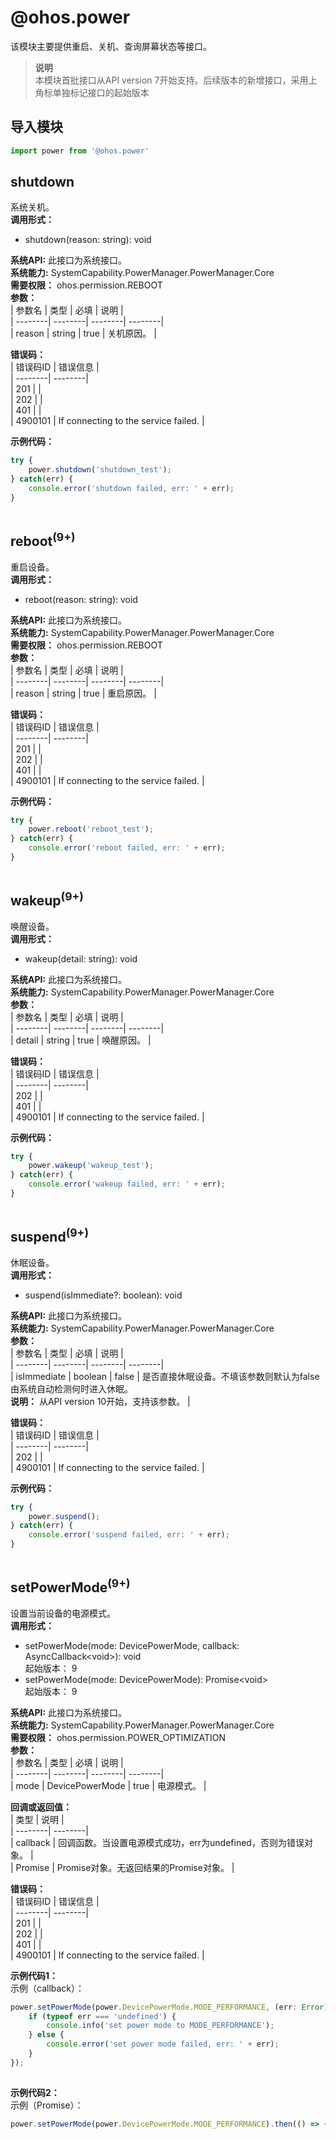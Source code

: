 # @ohos.power    
该模块主要提供重启、关机、查询屏幕状态等接口。  
> **说明**   
>本模块首批接口从API version 7开始支持。后续版本的新增接口，采用上角标单独标记接口的起始版本  
  
## 导入模块  
  
```js    
import power from '@ohos.power'    
```  
    
## shutdown    
系统关机。  
 **调用形式：**     
- shutdown(reason: string): void  
  
 **系统API:**  此接口为系统接口。  
 **系统能力:**  SystemCapability.PowerManager.PowerManager.Core  
 **需要权限：** ohos.permission.REBOOT    
 **参数：**     
| 参数名 | 类型 | 必填 | 说明 |  
| --------| --------| --------| --------|  
| reason | string | true | 关机原因。 |  
    
    
 **错误码：**     
| 错误码ID | 错误信息 |  
| --------| --------|  
| 201 |  |  
| 202 |  |  
| 401 |  |  
| 4900101 | If connecting to the service failed. |  
    
 **示例代码：**   
```js    
try {  
    power.shutdown('shutdown_test');  
} catch(err) {  
    console.error('shutdown failed, err: ' + err);  
}  
    
```    
  
    
## reboot<sup>(9+)</sup>    
重启设备。  
 **调用形式：**     
- reboot(reason: string): void  
  
 **系统API:**  此接口为系统接口。  
 **系统能力:**  SystemCapability.PowerManager.PowerManager.Core  
 **需要权限：** ohos.permission.REBOOT    
 **参数：**     
| 参数名 | 类型 | 必填 | 说明 |  
| --------| --------| --------| --------|  
| reason | string | true | 重启原因。 |  
    
    
 **错误码：**     
| 错误码ID | 错误信息 |  
| --------| --------|  
| 201 |  |  
| 202 |  |  
| 401 |  |  
| 4900101 | If connecting to the service failed. |  
    
 **示例代码：**   
```js    
try {  
    power.reboot('reboot_test');  
} catch(err) {  
    console.error('reboot failed, err: ' + err);  
}  
    
```    
  
    
## wakeup<sup>(9+)</sup>    
唤醒设备。  
 **调用形式：**     
- wakeup(detail: string): void  
  
 **系统API:**  此接口为系统接口。  
 **系统能力:**  SystemCapability.PowerManager.PowerManager.Core    
 **参数：**     
| 参数名 | 类型 | 必填 | 说明 |  
| --------| --------| --------| --------|  
| detail | string | true | 唤醒原因。 |  
    
    
 **错误码：**     
| 错误码ID | 错误信息 |  
| --------| --------|  
| 202 |  |  
| 401 |  |  
| 4900101 | If connecting to the service failed. |  
    
 **示例代码：**   
```js    
try {  
    power.wakeup('wakeup_test');  
} catch(err) {  
    console.error('wakeup failed, err: ' + err);  
}  
    
```    
  
    
## suspend<sup>(9+)</sup>    
休眠设备。  
 **调用形式：**     
- suspend(isImmediate?: boolean): void  
  
 **系统API:**  此接口为系统接口。  
 **系统能力:**  SystemCapability.PowerManager.PowerManager.Core    
 **参数：**     
| 参数名 | 类型 | 必填 | 说明 |  
| --------| --------| --------| --------|  
| isImmediate | boolean | false | 是否直接休眠设备。不填该参数则默认为false由系统自动检测何时进入休眠。<br>**说明：** 从API version 10开始，支持该参数。 |  
    
    
 **错误码：**     
| 错误码ID | 错误信息 |  
| --------| --------|  
| 202 |  |  
| 4900101 | If connecting to the service failed. |  
    
 **示例代码：**   
```js    
try {  
    power.suspend();  
} catch(err) {  
    console.error('suspend failed, err: ' + err);  
}  
    
```    
  
    
## setPowerMode<sup>(9+)</sup>    
设置当前设备的电源模式。  
 **调用形式：**     
    
- setPowerMode(mode: DevicePowerMode, callback: AsyncCallback\<void>): void    
起始版本： 9    
- setPowerMode(mode: DevicePowerMode): Promise\<void>    
起始版本： 9  
  
 **系统API:**  此接口为系统接口。  
 **系统能力:**  SystemCapability.PowerManager.PowerManager.Core  
 **需要权限：** ohos.permission.POWER_OPTIMIZATION    
 **参数：**     
| 参数名 | 类型 | 必填 | 说明 |  
| --------| --------| --------| --------|  
| mode | DevicePowerMode | true | 电源模式。  |  
    
 **回调或返回值：**     
| 类型 | 说明 |  
| --------| --------|  
| callback | 回调函数。当设置电源模式成功，err为undefined，否则为错误对象。 |  
| Promise<void> | Promise对象。无返回结果的Promise对象。 |  
    
    
 **错误码：**     
| 错误码ID | 错误信息 |  
| --------| --------|  
| 201 |  |  
| 202 |  |  
| 401 |  |  
| 4900101 | If connecting to the service failed. |  
    
 **示例代码1：**   
示例（callback）：  
  
  
```js    
power.setPowerMode(power.DevicePowerMode.MODE_PERFORMANCE, (err: Error) => {  
    if (typeof err === 'undefined') {  
        console.info('set power mode to MODE_PERFORMANCE');  
    } else {  
        console.error('set power mode failed, err: ' + err);  
    }  
});  
    
```    
  
    
 **示例代码2：**   
示例（Promise）：  
  
```js    
power.setPowerMode(power.DevicePowerMode.MODE_PERFORMANCE).then(() => {    console.info('set power mode to MODE_PERFORMANCE');}).catch((err : Error)=> {    console.error('set power mode failed, err: ' + err);});    
```    
  
